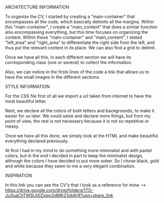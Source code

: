 ARCHITECTURE INFORMATION 

To organize the CV, I started by creating a "main-container" that encompasses all the code, which basically delimits all the margins. Within this "main-container", I create a "main_content" that does a similar function also encompassing everything, but this time focuses on organizing the content. Within these "main-container" and "main_content", I stated "left_area" and "right_area" to differentiate the right side from the left, and thus put the relevant content in its place. We can also find a grid to delimit. 

Once we have all this, in each different section we will have its corresponding class (one or several) to collect the information.

Also, we can notice in the firsts lines of the code a link that allows us to have the small images in the different sections.


STYLE INFORMATION 

For the CSS file first of all we import a url taken from internet to have the most beautiful letter. 

Next, we declare all the colors of both letters and backgrounds, to make it easier for us later. We could seize and declare more things, but from my point of view, the rest is not necessary because it is not so repetitive or messy.

Once we have all this done, we simply look at the HTML and make beautiful everything declared previously.

At first I had in my mind to do something more minimalist and with pastel colors, but in the end I decided in part to keep the minimalist design, although the colors I have decided to put more sober. So I chose black, gold and white because they seem to me a very elegant combination.


INSPIRATION 

In this link you can see the CV's that I took as a reference for mine --> https://drive.google.com/drive/folders/1TD-Ju3uaChTWSLh0Zxjpo2dMK21ob6rR?usp=share_link